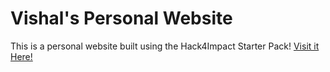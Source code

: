 # Vishal's Personal Website
This is a personal website built using the Hack4Impact Starter Pack!
<You can add any description you want here.>
[Visit it Here!](https://WannabeDeveloper123.github.io)
